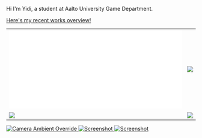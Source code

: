 <!-- ## Here's Yidi! -->

Hi I'm Yidi, a student at Aalto University Game Department.

[Here's my recent works overview!](https://maoyeedy.notion.site/Yidi-Mao-recent-works-overview-1e2ff91211db80849514c33400ccf5c7?pvs=4)


<!-- ![Maoyeedy's GitHub stats](https://github-readme-stats.vercel.app/api?username=Maoyeedy&custom_title=Github%20Stats&hide_rank=true&text_bold=false) -->

<!-- <img src="metrics.svg" width="50%" > -->
<table>
  <tr>
    <td>
      <a href="">
      <img src="metrics.plugin.isocalendar.half.svg" width="100%"/>
      </a>
    </td>
    <td>
      <a href="">
      <img src="https://github-readme-stats.vercel.app/api/wakatime?username=Yidi&api_domain=www.maoyeedy.com&custom_title=Wakapi%20Weekly%20Stats&hide=unknown,reg,asmdef&langs_count=10&layout=compact&hide_border=true" width="100%"/>
      <!-- <img src="metrics.plugin.wakatime.svg" width="100%"/> -->
      </a>
    </td>
  </tr>
  <tr>
    <td>
      <a href="https://github.com/anuraghazra/github-readme-stats">
      <img align="center" src="https://github-readme-stats.vercel.app/api/pin/?username=anuraghazra&repo=github-readme-stats&hide_border=true" width="100%"/>
      </a>
    </td>
    <td>
    <a href="https://github.com/anuraghazra/convoychat">
      <img align="center" src="https://github-readme-stats.vercel.app/api/pin/?username=anuraghazra&repo=convoychat&hide_border=true" width="100%"/>
    </a>
    </td>
  </tr>
  <!-- <tr>
      <td><a href="https://gist.github.com/Maoyeedy/0b372fc60cbe6a9f138841946652d30c"><img src="https://github-readme-stats.vercel.app/api/gist?id=0b372fc60cbe6a9f138841946652d30c&hide_border=true" alt="Gist Card"/></a></td>
      <td><a href="https://gist.github.com/Maoyeedy/48745760573afe5ceadc068fc3a37ecb"><img src="https://github-readme-stats.vercel.app/api/gist?id=48745760573afe5ceadc068fc3a37ecb&hide_border=true" alt="Gist Card"/></a></td>
  </tr> -->
</table>

<!-- <a href="https://gist.github.com/Maoyeedy/0b372fc60cbe6a9f138841946652d30c">
<img src="https://github-readme-stats.vercel.app/api/gist?id=0b372fc60cbe6a9f138841946652d30c" alt="Playmode toggle"/>
</a>

<a href="https://gist.github.com/Maoyeedy/48745760573afe5ceadc068fc3a37ecb">
<img src="https://github-readme-stats.vercel.app/api/gist?id=48745760573afe5ceadc068fc3a37ecb" alt="Scene Autosave"/>
</a>

<a href="https://gist.github.com/Maoyeedy/a8d66b314dfe671a6a9336eb4a2d15ef">
<img src="https://github-readme-stats.vercel.app/api/gist?id=a8d66b314dfe671a6a9336eb4a2d15ef" alt="Camera Ambient Override"/>
</a>

<a href="https://gist.github.com/Maoyeedy/6e16e18ee3d9b31d657a972e87c3debf">
<img src="https://github-readme-stats.vercel.app/api/gist?id=6e16e18ee3d9b31d657a972e87c3debf" alt="Screenshot"/>
</a>

<a href="https://gist.github.com/Maoyeedy/77551790e17397090b7268795654d3cf">
<img src="https://github-readme-stats.vercel.app/api/gist?id=77551790e17397090b7268795654d3cf" alt="Hide Meta Files"/>
</a>

<a href="https://gist.github.com/Maoyeedy/756d993b533e50265df4b581b238a39f">
<img src="https://github-readme-stats.vercel.app/api/gist?id=756d993b533e50265df4b581b238a39f" alt="Mixamo Renamer"/>
</a>

<a href="https://gist.github.com/Maoyeedy/f2e480747cb9a583de471cae4bf2bbf5">
<img src="https://github-readme-stats.vercel.app/api/gist?id=f2e480747cb9a583de471cae4bf2bbf5" alt="Unity Doc Highligh"/>
</a>

<a href="https://gist.github.com/Maoyeedy/3fce9550261e088d2c736b1d13954718">
<img src="https://github-readme-stats.vercel.app/api/gist?id=3fce9550261e088d2c736b1d13954718" alt="Unity Doc Redirect"/>
</a> -->

<div>

<a href="https://gist.github.com/Maoyeedy/a8d66b314dfe671a6a9336eb4a2d15ef">
<img height=128 src="https://github-readme-stats.vercel.app/api/gist?id=a8d66b314dfe671a6a9336eb4a2d15ef" alt="Camera Ambient Override"/>
</a>

<a href="https://gist.github.com/Maoyeedy/6e16e18ee3d9b31d657a972e87c3debf">
<img height=128 src="https://github-readme-stats.vercel.app/api/gist?id=6e16e18ee3d9b31d657a972e87c3debf" alt="Screenshot"/>
</a>

<a href="https://gist.github.com/Maoyeedy/6e16e18ee3d9b31d657a972e87c3debf">
<img height=128 src="https://github-readme-stats.vercel.app/api/gist?id=6e16e18ee3d9b31d657a972e87c3debf" alt="Screenshot"/>
</a>

</div>


